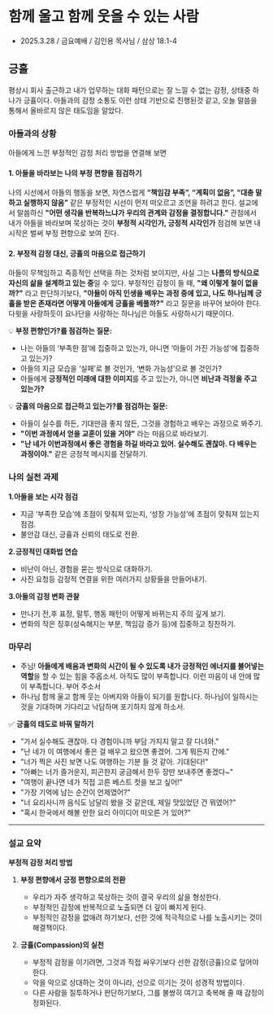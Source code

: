# 함께 울고 함께 웃을 수 있는 사람
* 2025.3.28 / 금요예배 / 김인용 목사님 / 삼상 18:1-4

## 긍휼
평상시 회사 출근하고 내가 업무하는 대화 패턴으로는 잘 느낄 수 없는 감정, 상태중 하나가 긍휼이다. 아들과의 감정 소통도 이런 상태 기반으로 진행된것 같고, 오늘 말씀을 통해서 올바르지 않은 태도임을 알았다.

### **아들과의 상황**
아들에게 느낀 부정적인 감정 처리 방법을 연결해 보면

#### 1. **아들을 바라보는 나의 부정 편향을 점검하기**
나의 시선에서 아들의 행동을 보면, 자연스럽게 **“책임감 부족”, “계획이 없음”, “대충 말하고 실행하지 않음”** 같은 부정적인 시선이 먼저 떠오르고 조언을 하려고 한다. 설교에서 말씀하신 **"어떤 생각을 반복하느냐가 우리의 관계와 감정을 결정합니다."** 관점에서 내가 아들을 바라보며 묵상하는 것이 **부정적 시각인가, 긍정적 시각인가** 점검해 보면 내 시작은 벌써 부정 편향으로 보여 진다.  

#### 2. **부정적 감정 대신, 긍휼의 마음으로 접근하기**
아들이 무책임하고 즉흥적인 선택을 하는 것처럼 보이지만, 사실 그는 **나름의 방식으로 자신의 삶을 설계하고 있는 중**일 수 있다. 
부정적인 감정이 들 때, **"왜 이렇게 철이 없을까?"** 라고 판단하기보다, **"아들이 아직 인생을 배우는 과정 중에 있고, 나도 하나님께 긍휼을 받은 존재라면 어떻게 아들에게 긍휼을 베풀까?"** 라고 질문을 바꾸어 보아야 한다. 다윗을 사랑하듯이 요나단을 사랑하는 하나님은 아들도 사랑하시기 때문이다. 

💡 **부정 편향인가?를 점검하는 질문:**  
- 나는 아들의 ‘부족한 점’에 집중하고 있는가, 아니면 ‘아들이 가진 가능성’에 집중하고 있는가?  
- 아들의 지금 모습을 ‘실패’로 볼 것인가, ‘변화 가능성’으로 볼 것인가?  
- 아들에게 **긍정적인 미래에 대한 이미지**를 주고 있는가, 아니면 **비난과 걱정을 주고 있는가?**  

💡 **긍휼의 마음으로 접근하고 있는가?를 점검하는 질문:**  
- 아들이 실수를 하든, 기대만큼 좋지 않든, 그것을 경험하고 배우는 과정으로 봐주기.  
- **"이번 과정에서 얻을 교훈이 있을 거야"** 라는 마음으로 바라보기.  
- **"난 네가 이번과정에서 좋은 경험을 하길 바라고 있어. 실수해도 괜찮아. 다 배우는 과정이야."** 같은 긍정적 메시지를 전달하기.

### **나의 실천 과제**
 **1.아들을 보는 시각 점검**  
   - 지금 ‘부족한 모습’에 초점이 맞춰져 있는지, ‘성장 가능성’에 초점이 맞춰져 있는지 점검.  
   - 불안감 대신, 긍휼과 신뢰의 태도로 전환.  

 **2.긍정적인 대화법 연습**  
   - 비난이 아닌, 경험을 묻는 방식으로 대화하기.  
   - 사진 요청등 감정적 연결을 위한 여러가지 상황들을 만들어내기.  

 **3.아들의 감정 변화 관찰**  
   - 만나기 전,후 표정, 말투, 행동 패턴이 어떻게 바뀌는지 주의 깊게 보기.  
   - 변화의 작은 징후(성숙해지는 부분, 책임감 증가 등)에 집중하고 칭찬하기.  

### **마무리**
* 주님! **아들에게 배움과 변화의 시간이 될 수 있도록 내가 긍정적인 에너지를 불어넣는 역할**을 할 수 있는 힘을 주옵소서. 아직도 많이 부족합니다. 이런 마음이 내 안에 많이 부족합니다. 부어 주소서
* 하나님 함께 울고 함께 웃는 아버지와 아들이 되기를 원합니다. 하나님이 일하시는것을 기대하며 기다리고 낙담하며 포기하지 않게 하소서.
 
✅ **긍휼의 태도로 바꿔 말하기**  
- "가서 실수해도 괜찮아. 다 경험이니까 부담 가지지 말고 잘 다녀와."  
- "난 네가 이 여행에서 좋은 걸 배우고 왔으면 좋겠어. 그게 뭐든지 간에."
- "너가 찍은 사진 보면 나도 여행하는 기분 들 것 같아. 기대된다!"  
- "아빠는 너가 즐거운지, 피곤한지 궁금해서 한두 장만 보내주면 좋겠다~"  
- "여행이 끝나면 네가 직접 고른 베스트 컷을 보고 싶어!"
- "가장 기억에 남는 순간이 언제였어?"  
- "너 요리사니까 음식도 남달리 봤을 것 같은데, 제일 맛있었던 건 뭐였어?"  
- "혹시 한국에서 해볼 만한 요리 아이디어 떠오른 거 있어?"  

---

### 설교 요약
**부정적 감정 처리 방법**
1. **부정 편향에서 긍정 편향으로의 전환**  
   - 우리가 자주 생각하고 묵상하는 것이 결국 우리의 삶을 형성한다.  
   - 부정적인 감정에 반복적으로 노출되면 더 깊이 빠지게 된다.  
   - 부정적인 감정을 없애려 하기보다, 선한 것에 적극적으로 나를 노출시키는 것이 해결책이다.

2. **긍휼(Compassion)의 실천**  
   - 부정적 감정을 이기려면, 그것과 직접 싸우기보다 선한 감정(긍휼)으로 덮어야 한다.  
   - 악을 악으로 상대하는 것이 아니라, 선으로 이기는 것이 성경적 방법이다.  
   - 다른 사람을 질투하거나 판단하기보다, 그를 불쌍히 여기고 축복해 줄 때 감정이 정화된다.
